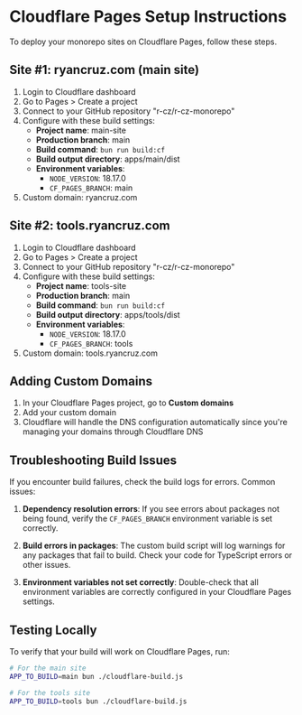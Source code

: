 # Cloudflare Pages Setup Instructions

To deploy your monorepo sites on Cloudflare Pages, follow these steps.

## Site #1: ryancruz.com (main site)

1. Login to Cloudflare dashboard
2. Go to Pages > Create a project
3. Connect to your GitHub repository "r-cz/r-cz-monorepo"
4. Configure with these build settings:
   - **Project name**: main-site
   - **Production branch**: main
   - **Build command**: `bun run build:cf`
   - **Build output directory**: apps/main/dist
   - **Environment variables**:
     - `NODE_VERSION`: 18.17.0
     - `CF_PAGES_BRANCH`: main
5. Custom domain: ryancruz.com

## Site #2: tools.ryancruz.com

1. Login to Cloudflare dashboard
2. Go to Pages > Create a project
3. Connect to your GitHub repository "r-cz/r-cz-monorepo"
4. Configure with these build settings:
   - **Project name**: tools-site
   - **Production branch**: main
   - **Build command**: `bun run build:cf`
   - **Build output directory**: apps/tools/dist
   - **Environment variables**:
     - `NODE_VERSION`: 18.17.0
     - `CF_PAGES_BRANCH`: tools
5. Custom domain: tools.ryancruz.com

## Adding Custom Domains

1. In your Cloudflare Pages project, go to **Custom domains**
2. Add your custom domain
3. Cloudflare will handle the DNS configuration automatically since you're managing your domains through Cloudflare DNS

## Troubleshooting Build Issues

If you encounter build failures, check the build logs for errors. Common issues:

1. **Dependency resolution errors**: If you see errors about packages not being found, verify the `CF_PAGES_BRANCH` environment variable is set correctly.

2. **Build errors in packages**: The custom build script will log warnings for any packages that fail to build. Check your code for TypeScript errors or other issues.

3. **Environment variables not set correctly**: Double-check that all environment variables are correctly configured in your Cloudflare Pages settings.

## Testing Locally

To verify that your build will work on Cloudflare Pages, run:

```bash
# For the main site
APP_TO_BUILD=main bun ./cloudflare-build.js

# For the tools site
APP_TO_BUILD=tools bun ./cloudflare-build.js
```
